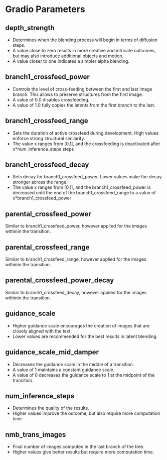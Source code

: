 # Gradio Parameters

## depth_strength
- Determines when the blending process will begin in terms of diffusion steps.
- A value close to zero results in more creative and intricate outcomes, but may also introduce additional objects and motion.
- A value closer to one indicates a simpler alpha blending.

## branch1_crossfeed_power
- Controls the level of cross-feeding between the first and last image branch. This allows to preserve structures from the first image.
- A value of 0.0 disables crossfeeding.
- A value of 1.0 fully copies the latents from the first branch to the last.

## branch1_crossfeed_range
- Sets the duration of active crossfeed during development. High values enforce strong structural similarity.
- The value x ranges from [0,1], and the crossfeeding is deactivated after x*num_inference_steps steps

## branch1_crossfeed_decay
- Sets decay for branch1_crossfeed_power. Lower values make the decay stronger across the range.
- The value x ranges from [0,1], and the branch1_crossfeed_power is decreased until the end of the branch1_crossfeed_range to a value of x*branch1_crossfeed_power

## parental_crossfeed_power
Similar to branch1_crossfeed_power, however applied for the images withinin the transition.

## parental_crossfeed_range
Similar to branch1_crossfeed_range, however applied for the images withinin the transition.

## parental_crossfeed_power_decay
Similar to branch1_crossfeed_decay, however applied for the images withinin the transition.

## guidance_scale
- Higher guidance scale encourages the creation of images that are closely aligned with the text.
- Lower values are recommended for the best results in latent blending.

## guidance_scale_mid_damper
- Decreases the guidance scale in the middle of a transition.
- A value of 1 maintains a constant guidance scale.
- A value of 0 decreases the guidance scale to 1 at the midpoint of the transition.

## num_inference_steps
- Determines the quality of the results.
- Higher values improve the outcome, but also require more computation time.

## nmb_trans_images
- Final number of images computed in the last branch of the tree.
- Higher values give better results but require more computation time.
